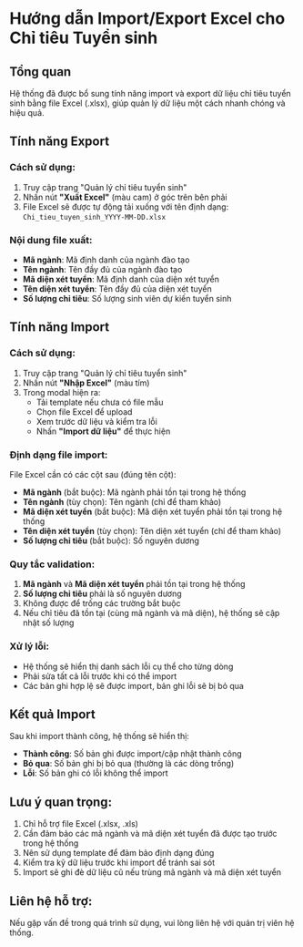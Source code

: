 # Hướng dẫn Import/Export Excel cho Chỉ tiêu Tuyển sinh

## Tổng quan
Hệ thống đã được bổ sung tính năng import và export dữ liệu chỉ tiêu tuyển sinh bằng file Excel (.xlsx), giúp quản lý dữ liệu một cách nhanh chóng và hiệu quả.

## Tính năng Export

### Cách sử dụng:
1. Truy cập trang "Quản lý chỉ tiêu tuyển sinh"
2. Nhấn nút **"Xuất Excel"** (màu cam) ở góc trên bên phải
3. File Excel sẽ được tự động tải xuống với tên định dạng: `Chi_tieu_tuyen_sinh_YYYY-MM-DD.xlsx`

### Nội dung file xuất:
- **Mã ngành**: Mã định danh của ngành đào tạo
- **Tên ngành**: Tên đầy đủ của ngành đào tạo
- **Mã diện xét tuyển**: Mã định danh của diện xét tuyển
- **Tên diện xét tuyển**: Tên đầy đủ của diện xét tuyển
- **Số lượng chỉ tiêu**: Số lượng sinh viên dự kiến tuyển sinh

## Tính năng Import

### Cách sử dụng:
1. Truy cập trang "Quản lý chỉ tiêu tuyển sinh"
2. Nhấn nút **"Nhập Excel"** (màu tím)
3. Trong modal hiện ra:
   - Tải template nếu chưa có file mẫu
   - Chọn file Excel để upload
   - Xem trước dữ liệu và kiểm tra lỗi
   - Nhấn **"Import dữ liệu"** để thực hiện

### Định dạng file import:
File Excel cần có các cột sau (đúng tên cột):
- **Mã ngành** (bắt buộc): Mã ngành phải tồn tại trong hệ thống
- **Tên ngành** (tùy chọn): Tên ngành (chỉ để tham khảo)
- **Mã diện xét tuyển** (bắt buộc): Mã diện xét tuyển phải tồn tại trong hệ thống
- **Tên diện xét tuyển** (tùy chọn): Tên diện xét tuyển (chỉ để tham khảo)
- **Số lượng chỉ tiêu** (bắt buộc): Số nguyên dương

### Quy tắc validation:
1. **Mã ngành** và **Mã diện xét tuyển** phải tồn tại trong hệ thống
2. **Số lượng chỉ tiêu** phải là số nguyên dương
3. Không được để trống các trường bắt buộc
4. Nếu chỉ tiêu đã tồn tại (cùng mã ngành và mã diện), hệ thống sẽ cập nhật số lượng

### Xử lý lỗi:
- Hệ thống sẽ hiển thị danh sách lỗi cụ thể cho từng dòng
- Phải sửa tất cả lỗi trước khi có thể import
- Các bản ghi hợp lệ sẽ được import, bản ghi lỗi sẽ bị bỏ qua

## Kết quả Import
Sau khi import thành công, hệ thống sẽ hiển thị:
- **Thành công**: Số bản ghi được import/cập nhật thành công
- **Bỏ qua**: Số bản ghi bị bỏ qua (thường là các dòng trống)
- **Lỗi**: Số bản ghi có lỗi không thể import

## Lưu ý quan trọng:
1. Chỉ hỗ trợ file Excel (.xlsx, .xls)
2. Cần đảm bảo các mã ngành và mã diện xét tuyển đã được tạo trước trong hệ thống
3. Nên sử dụng template để đảm bảo định dạng đúng
4. Kiểm tra kỹ dữ liệu trước khi import để tránh sai sót
5. Import sẽ ghi đè dữ liệu cũ nếu trùng mã ngành và mã diện xét tuyển

## Liên hệ hỗ trợ:
Nếu gặp vấn đề trong quá trình sử dụng, vui lòng liên hệ với quản trị viên hệ thống. 